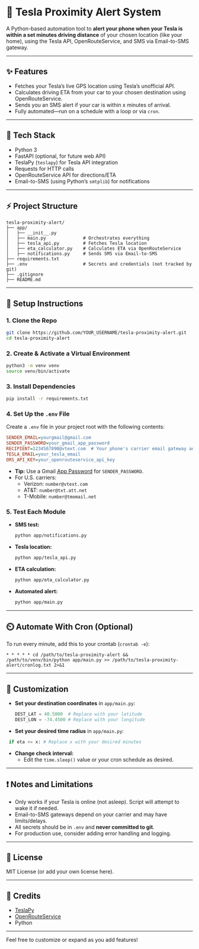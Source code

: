 # 🚗 Tesla Proximity Alert System

A Python-based automation tool to **alert your phone when your Tesla is within a set minutes driving distance** of your chosen location (like your home), using the Tesla API, OpenRouteService, and SMS via Email-to-SMS gateway.

---

## ✨ **Features**

- Fetches your Tesla’s live GPS location using Tesla’s unofficial API.
- Calculates driving ETA from your car to your chosen destination using OpenRouteService.
- Sends you an SMS alert if your car is within x minutes of arrival.
- Fully automated—run on a schedule with a loop or via `cron`.

---

## 🧰 **Tech Stack**

- Python 3
- FastAPI (optional, for future web API)
- TeslaPy (`teslapy`) for Tesla API integration
- Requests for HTTP calls
- OpenRouteService API for directions/ETA
- Email-to-SMS (using Python’s `smtplib`) for notifications

---

## ⚡ **Project Structure**

```
tesla-proximity-alert/
├── app/
│   ├── __init__.py
│   ├── main.py              # Orchestrates everything
│   ├── tesla_api.py         # Fetches Tesla location
│   ├── eta_calculator.py    # Calculates ETA via OpenRouteService
│   ├── notifications.py     # Sends SMS via Email-to-SMS
├── requirements.txt
├── .env                     # Secrets and credentials (not tracked by git)
├── .gitignore
├── README.md
```

---

## 🚀 **Setup Instructions**

### 1. **Clone the Repo**

```bash
git clone https://github.com/YOUR_USERNAME/tesla-proximity-alert.git
cd tesla-proximity-alert
```

### 2. **Create & Activate a Virtual Environment**

```bash
python3 -m venv venv
source venv/bin/activate
```

### 3. **Install Dependencies**

```bash
pip install -r requirements.txt
```

### 4. **Set Up the `.env` File**

Create a `.env` file in your project root with the following contents:

```ini
SENDER_EMAIL=yourgmail@gmail.com
SENDER_PASSWORD=your_gmail_app_password
RECIPIENT=1234567890@vtext.com  # Your phone's carrier email gateway address
TESLA_EMAIL=your_tesla_email
ORS_API_KEY=your_openrouteservice_api_key
```
- **Tip:** Use a Gmail [App Password](https://support.google.com/accounts/answer/185833?hl=en) for `SENDER_PASSWORD`.
- For U.S. carriers:  
  - Verizon: `number@vtext.com`  
  - AT&T: `number@txt.att.net`  
  - T-Mobile: `number@tmomail.net`  

### 5. **Test Each Module**

- **SMS test:**  
  ```bash
  python app/notifications.py
  ```
- **Tesla location:**  
  ```bash
  python app/tesla_api.py
  ```
- **ETA calculation:**  
  ```bash
  python app/eta_calculator.py
  ```
- **Automated alert:**  
  ```bash
  python app/main.py
  ```

---

## ⏲️ **Automate With Cron (Optional)**

To run every minute, add this to your crontab (`crontab -e`):

```
* * * * * cd /path/to/tesla-proximity-alert && /path/to/venv/bin/python app/main.py >> /path/to/tesla-proximity-alert/cronlog.txt 2>&1
```

---

## 📝 **Customization**

- **Set your destination coordinates** in `app/main.py`:
  ```python
  DEST_LAT = 40.5000  # Replace with your latitude
  DEST_LON = -74.4500 # Replace with your longitude
  ```
- **Set your desired time radius** in `app/main.py`:
 ```python
  if eta <= x: # Replace x with your desired minutes
  ```

- **Change check interval:**  
  - Edit the `time.sleep()` value or your cron schedule as desired.

---

## ❗ **Notes and Limitations**

- Only works if your Tesla is online (not asleep). Script will attempt to wake it if needed.
- Email-to-SMS gateways depend on your carrier and may have limits/delays.
- All secrets should be in `.env` and **never committed to git**.
- For production use, consider adding error handling and logging.

---

## 📜 **License**

MIT License (or add your own license here).

---

## 🙌 **Credits**

- [TeslaPy](https://github.com/tdorssers/TeslaPy)
- [OpenRouteService](https://openrouteservice.org/)
- Python

---

Feel free to customize or expand as you add features!
